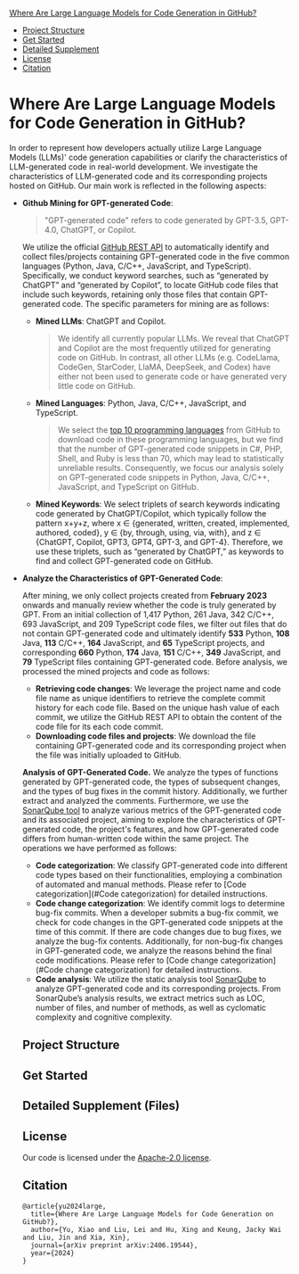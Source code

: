 [Where Are Large Language Models for Code Generation in GitHub?](#where-are-large-language-models-for-code-generation-in-gitHub)

- [Project Structure](#project-structure)
- [Get Started](#get-started)
- [Detailed Supplement](#detailed-supplement)
- [License](#license)
- [Citation](#citation)

# Where Are Large Language Models for Code Generation in GitHub? <span id="where-are-large-language-models-for-code-generation-in-gitHub"></span>

In order to represent how developers actually utilize Large Language Models (LLMs)' code generation capabilities or clarify the characteristics of LLM-generated code in real-world development. We investigate the characteristics of LLM-generated code and its corresponding projects hosted on GitHub. Our main work is reflected in the following aspects:

* **Github Mining for GPT-generated Code**: 

  > "GPT-generated code" refers to code generated by GPT-3.5, GPT-4.0, ChatGPT, or Copilot.

  We utilize the official [GitHub REST API](https://docs.github.com/en/rest?apiVersion=2022-11-28) to automatically identify and collect files/projects containing GPT-generated code in the five common languages (Python, Java, C/C++, JavaScript, and TypeScript). Specifically, we conduct keyword searches, such as “generated by ChatGPT” and “generated by Copilot”, to locate GitHub code files that include such keywords, retaining only those files that contain GPT-generated code. The specific parameters for mining are as follows:

  * **Mined LLMs**:  ChatGPT and Copilot.

    > We identify all currently popular LLMs. We reveal that ChatGPT and Copilot are the most frequently utilized for generating code on GitHub. In contrast, all other LLMs (e.g. CodeLlama, CodeGen, StarCoder, LlaMA, DeepSeek, and Codex) have either not been used to generate code or have generated very little code on GitHub.

  * **Mined Languages**: Python, Java, C/C++, JavaScript, and TypeScript.

    > We select the [top 10 programming languages](https://octoverse.github.com/2022/top-programming-languages) from GitHub to download code in these programming languages, but we find that the number of GPT-generated code snippets in C#, PHP, Shell, and Ruby is less than 70, which may lead to statistically unreliable results. Consequently, we focus our analysis solely on GPT-generated code snippets in Python, Java, C/C++, JavaScript, and TypeScript on GitHub.

  * **Mined Keywords**: We select triplets of search keywords indicating code generated by ChatGPT/Copilot, which typically follow the pattern x+y+z, where x ∈ {generated, written, created, implemented, authored, coded}, y ∈ {by, through, using, via, with}, and z ∈ {ChatGPT, Copilot, GPT3, GPT4, GPT-3, and GPT-4}. Therefore, we use these triplets, such as “generated by ChatGPT,” as keywords to find and collect GPT-generated code on GitHub.

* **Analyze the Characteristics of GPT-Generated Code**:

  After mining, we only collect projects created from **February 2023** onwards and manually review whether the code is truly generated by GPT. From an initial collection of 1,417 Python, 261 Java, 342 C/C++, 693 JavaScript, and 209 TypeScript code files, we filter out files that do not contain GPT-generated code and ultimately identify **533** Python, **108** Java, **113** C/C++, **164** JavaScript, and **65** TypeScript projects, and corresponding **660** Python, **174** Java, **151** C/C++, **349** JavaScript, and **79** TypeScript files containing GPT-generated code. Before analysis, we processed the mined projects and code as follows:

  * **Retrieving code changes**: We leverage the project name and code file name as unique identifiers to retrieve the complete commit history for each code file. Based on the unique hash value of each commit, we utilize the GitHub REST API to obtain the content of the code file for its each code commit.
  * **Downloading code files and projects**: We download the file containing GPT-generated code and its corresponding project when the file was initially uploaded to GitHub.

  **Analysis of GPT-Generated Code.** We analyze the types of functions generated by GPT-generated code, the types of subsequent changes, and the types of bug fixes in the commit history. Additionally, we further extract and analyzed the comments. Furthermore, we use the [SonarQube tool](https://www.sonarsource.com/products/sonarqube/) to analyze various metrics of the GPT-generated code and its associated project, aiming to explore the characteristics of GPT-generated code, the project's features, and how GPT-generated code differs from human-written code within the same project. The operations we have performed as follows:
  
  - **Code categorization**: We classify GPT-generated code into different code types based on their functionalities, employing a combination of automated and manual methods. Please refer to [Code categorization](#Code categorization) for detailed instructions.
  - **Code change categorization**: We identify commit logs to determine bug-fix commits. When a developer submits a bug-fix commit, we check for code changes in the GPT-generated code snippets at the time of this commit. If there are code changes due to bug fixes, we analyze the bug-fix contents. Additionally, for non-bug-fix changes in GPT-generated code, we analyze the reasons behind the final code modifications. Please refer to [Code change categorization](#Code change categorization) for detailed instructions.
  - **Code analysis**: We utilize the static analysis tool [SonarQube](https://www.sonarsource.com/products/sonarqube/)  to analyze GPT-generated code and its corresponding projects. From SonarQube’s analysis results, we extract metrics such as LOC, number of files, and number of methods, as well as cyclomatic complexity and cognitive complexity.
  
  
  
  ## Project Structure
  
  
  
  ## Get Started
  
  
  
  ## Detailed Supplement (Files) <span id="detailed-supplement"></span>
  
  
  
  ## License
  
  Our code is licensed under the [Apache-2.0 license](LICENSE).
  
  
  
  ## Citation
  
  ```
  @article{yu2024large,
    title={Where Are Large Language Models for Code Generation on GitHub?},
    author={Yu, Xiao and Liu, Lei and Hu, Xing and Keung, Jacky Wai and Liu, Jin and Xia, Xin},
    journal={arXiv preprint arXiv:2406.19544},
    year={2024}
  }
  ```
  
  
  
  
  
  
  
  
  
  